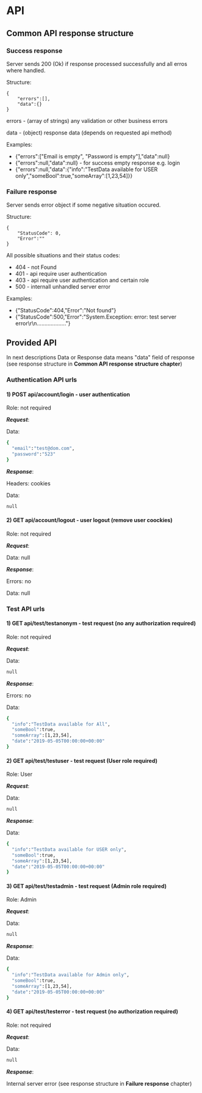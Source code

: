 # API

## Common API response structure

### Success response
Server sends 200 (Ok) if response processed successfully and all erros where handled.

Structure:

	{
		"errors":[],   
		"data":{}
	}
	
errors - (array of strings) any validation or other business errors

data - (object) response data (depends on requested api method)

Examples:
* {"errors":["Email is empty", "Password is empty"],"data":null}
* {"errors":null,"data":null} - for success empty response e.g. login
* {"errors":null,"data":{"info":"TestData available for USER only","someBool":true,"someArray":[1,23,54]}}

### Failure response
Server sends error object if some negative situation occured.

Structure:

	{
		"StatusCode": 0,
		"Error":""
	}

All possible situations and their status codes:
* 404 - not Found
* 401 - api require user authentication
* 403 - api require user authentication and certain role
* 500 - internall unhandled server error

Examples:
* {"StatusCode":404,"Error":"Not found"}
* {"StatusCode":500,"Error":"System.Exception: error: test server error\r\n..................."}

## Provided API
In next descriptions Data or Response data means "data" field of response (see response structure in **Common API response structure chapter**) 
### Authentication API urls
#### 1) POST api/account/login - user authentication
Role: not required

***Request***:

Data:
```sh  
{  
  "email":"test@dom.com",   
  "password":"523"    
}
```  
***Response***: 

Headers: cookies

Data:

```sh 
null
```
#### 2) GET api/account/logout - user logout (remove user coockies)
Role: not required

***Request***:

Data: null

***Response***:

Errors: no

Data: null

### Test API urls
#### 1) GET api/test/testanonym - test request (no any authorization required)
Role: not required

***Request***:

Data:
```sh  
null
```  
***Response***: 

Errors: no

Data:

```sh 
{
  "info":"TestData available for All",
  "someBool":true,
  "someArray":[1,23,54],
  "date":"2019-05-05T00:00:00+00:00"
}
```
#### 2) GET api/test/testuser - test request (User role required)
Role: User

***Request***:

Data:
```sh  
null
```  
***Response***: 

Data:

```sh 
{
  "info":"TestData available for USER only",
  "someBool":true,
  "someArray":[1,23,54],
  "date":"2019-05-05T00:00:00+00:00"
}
```
#### 3) GET api/test/testadmin - test request (Admin role required)
Role: Admin

***Request***:

Data:
```sh  
null
```  
***Response***: 

Data:

```sh 
{
  "info":"TestData available for Admin only",
  "someBool":true,
  "someArray":[1,23,54],
  "date":"2019-05-05T00:00:00+00:00"
}
```
#### 4) GET api/test/testerror - test request (no authorization required)
Role: not required

***Request***:

Data:
```sh  
null
```  
***Response***: 

Internal server error (see response structure in **Failure response** chapter)
